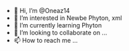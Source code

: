 - 👋 Hi, I’m @Oneaz14
- 👀 I’m interested in Newbe Phyton, xml
- 🌱 I’m currently learning Phyton
- 💞️ I’m looking to collaborate on ...
- 📫 How to reach me ...

<!---
Oneaz14/Oneaz14 is a ✨ special ✨ repository because its `README.md` (this file) appears on your GitHub profile.
You can click the Preview link to take a look at your changes.
--->
